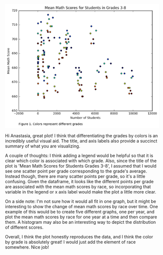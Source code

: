 ![](anastasiaplot.png)

Hi Anastasia, great plot! I think that differentiating the grades by colors is an incredibly useful visual aid. The title, and axis labels also provide a succinct summary of what you are visualizing. 

A couple of thoughts:
I think adding a legend would be helpful so that it is clear which color is associated with which grade. 
Also, since the title of the plot is 'Mean Math Scores for Students Grades 3-8', I assumed that I would see one scatter point per grade corresponding to the grade's average. Instead though, there are many scatter points per grade, so it's a little confusing. Given the dataframe, it looks like the different points per grade are associated with the mean math scores by race, so incorporating that variable in the legend or x axis label would make the plot a little more clear. 

On a side note: I'm not sure how it would all fit in one graph, but it might be interesting to show the change of mean math scores by race over time. One example of this would be to create five different graphs, one per year, and plot the mean math scores by race for one year at a time and then compare them. A histogram may also be an interesting way to depict the distribution of different scores. 

Overall, I think the plot honestly reproduces the data, and I think the color by grade is absolutely great! I would just add the element of race somewhere. Nice job!
